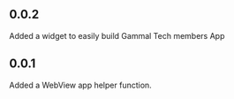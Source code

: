 ## 0.0.2

Added a widget to easily build Gammal Tech members App

## 0.0.1

Added a WebView app helper function.
